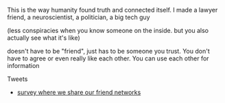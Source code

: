 
This is the way humanity found truth and connected itself. I made a lawyer friend, a neuroscientist, a politician, a big tech guy

(less conspiracies when you know someone on the inside. but you also actually see what it's like)

doesn't have to be "friend", just has to be someone you trust. You don't have to agree or even really like each other. You can use each other for information

Tweets
- [survey where we share our friend networks](https://x.com/DefenderOfBasic/status/1823513629435789466)

